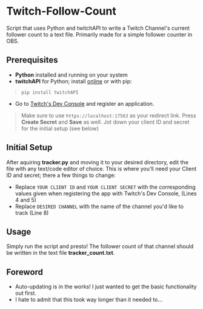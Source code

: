 # Twitch-Follow-Count
Script that uses Python and twitchAPI to write a Twitch Channel's current follower count to a text file. Primarily made for a simple follower counter in OBS.

## Prerequisites
- **Python** installed and running on your system
- **twitchAPI** for Python; install [online](https://pypi.org/project/twitchAPI/) or with pip:
>```pip install twitchAPI```
- Go to [Twitch's Dev Console](https://dev.twitch.tv/console/apps) and register an application.
> Make sure to use ```https://localhost:17563``` as your redirect link. Press **Create Secret** and **Save** as well. Jot down your client ID and secret for the initial setup (see below)

## Initial Setup

After aquiring **tracker.py** and moving it to your desired directory, edit the file with any text/code editor of choice. This is where you'll need your Client ID and secret; there a few things to change:
- Replace ```YOUR CLIENT ID``` and ```YOUR CLIENT SECRET``` with the corresponding values given when registering the app with Twitch's Dev Console, (Lines 4 and 5)
- Replace ```DESIRED CHANNEL``` with the name of the channel you'd like to track (Line 8)

## Usage

Simply run the script and presto! The follower count of that channel should be written in the text file **tracker_count.txt**.

## Foreword

- Auto-updating is in the works! I just wanted to get the basic functionality out first.
- I hate to admit that this took way longer than it needed to...
